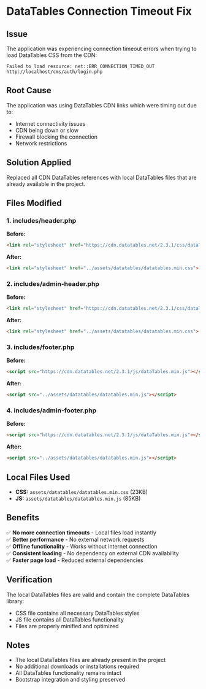 # DataTables Connection Timeout Fix

## Issue
The application was experiencing connection timeout errors when trying to load DataTables CSS from the CDN:
```
Failed to load resource: net::ERR_CONNECTION_TIMED_OUT 
http://localhost/cms/auth/login.php
```

## Root Cause
The application was using DataTables CDN links which were timing out due to:
- Internet connectivity issues
- CDN being down or slow
- Firewall blocking the connection
- Network restrictions

## Solution Applied
Replaced all CDN DataTables references with local DataTables files that are already available in the project.

## Files Modified

### 1. **includes/header.php**
**Before:**
```html
<link rel="stylesheet" href="https://cdn.datatables.net/2.3.1/css/dataTables.dataTables.min.css">
```

**After:**
```html
<link rel="stylesheet" href="../assets/datatables/datatables.min.css">
```

### 2. **includes/admin-header.php**
**Before:**
```html
<link rel="stylesheet" href="https://cdn.datatables.net/2.3.1/css/dataTables.dataTables.min.css">
```

**After:**
```html
<link rel="stylesheet" href="../assets/datatables/datatables.min.css">
```

### 3. **includes/footer.php**
**Before:**
```html
<script src="https://cdn.datatables.net/2.3.1/js/dataTables.min.js"></script>
```

**After:**
```html
<script src="../assets/datatables/datatables.min.js"></script>
```

### 4. **includes/admin-footer.php**
**Before:**
```html
<script src="https://cdn.datatables.net/2.3.1/js/dataTables.min.js"></script>
```

**After:**
```html
<script src="../assets/datatables/datatables.min.js"></script>
```

## Local Files Used
- **CSS:** `assets/datatables/datatables.min.css` (23KB)
- **JS:** `assets/datatables/datatables.min.js` (85KB)

## Benefits
✅ **No more connection timeouts** - Local files load instantly  
✅ **Better performance** - No external network requests  
✅ **Offline functionality** - Works without internet connection  
✅ **Consistent loading** - No dependency on external CDN availability  
✅ **Faster page load** - Reduced external dependencies  

## Verification
The local DataTables files are valid and contain the complete DataTables library:
- CSS file contains all necessary DataTables styles
- JS file contains all DataTables functionality
- Files are properly minified and optimized

## Notes
- The local DataTables files are already present in the project
- No additional downloads or installations required
- All DataTables functionality remains intact
- Bootstrap integration and styling preserved 
